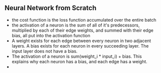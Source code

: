 Neural Network from Scratch
---
- the cost function is the loss function accumulated over the entire batch
- the activation of a neuron is the sum of all of it's predecessors, multiplied by each of their edge weights, and summed with their edge bias, all put into the activation function
- A weight exists for each edge between every neuron in two adjacent layers. A bias exists for each neuron in every succeeding layer. The input layer does not have a bias.
- The activation of a neuron is sum(weight_i * input_i) + bias. This explains why each neuron has a bias, and each edge has a weight.
- 
